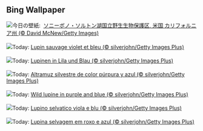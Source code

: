 ## Bing Wallpaper
![](https://www.bing.com/th?id=OHR.SonnyBonoPelicans_JA-JP8385085647_UHD.jpg&w=1000)今日の壁紙: &nbsp;[ソニーボノ・ソルトン湖国立野生生物保護区, 米国 カリフォルニア州 (© David McNew/Getty Images)](https://www.bing.com/th?id=OHR.SonnyBonoPelicans_JA-JP8385085647_UHD.jpg)
<br><br/>
![](https://www.bing.com/th?id=OHR.WildLupine_FR-FR0066475130_UHD.jpg&w=1000)Today: [Lupin sauvage violet et bleu (© silverjohn/Getty Images Plus)](https://www.bing.com/th?id=OHR.WildLupine_FR-FR0066475130_UHD.jpg)
<br><br/>
![](https://www.bing.com/th?id=OHR.WildLupine_DE-DE2207399220_UHD.jpg&w=1000)Today: [Lupinen in Lila und Blau (© silverjohn/Getty Images Plus)](https://www.bing.com/th?id=OHR.WildLupine_DE-DE2207399220_UHD.jpg)
<br><br/>
![](https://www.bing.com/th?id=OHR.WildLupine_ES-ES7051254590_UHD.jpg&w=1000)Today: [Altramuz silvestre de color púrpura y azul (© silverjohn/Getty Images Plus)](https://www.bing.com/th?id=OHR.WildLupine_ES-ES7051254590_UHD.jpg)
<br><br/>
![](https://www.bing.com/th?id=OHR.WildLupine_EN-GB8885934265_UHD.jpg&w=1000)Today: [Wild lupine in purple and blue (© silverjohn/Getty Images Plus)](https://www.bing.com/th?id=OHR.WildLupine_EN-GB8885934265_UHD.jpg)
<br><br/>
![](https://www.bing.com/th?id=OHR.WildLupine_IT-IT7783064723_UHD.jpg&w=1000)Today: [Lupino selvatico viola e blu (© silverjohn/Getty Images Plus)](https://www.bing.com/th?id=OHR.WildLupine_IT-IT7783064723_UHD.jpg)
<br><br/>
![](https://www.bing.com/th?id=OHR.WildLupine_PT-BR4776568888_UHD.jpg&w=1000)Today: [Lupina selvagem em roxo e azul (© silverjohn/Getty Images Plus)](https://www.bing.com/th?id=OHR.WildLupine_PT-BR4776568888_UHD.jpg)
<br><br/>
